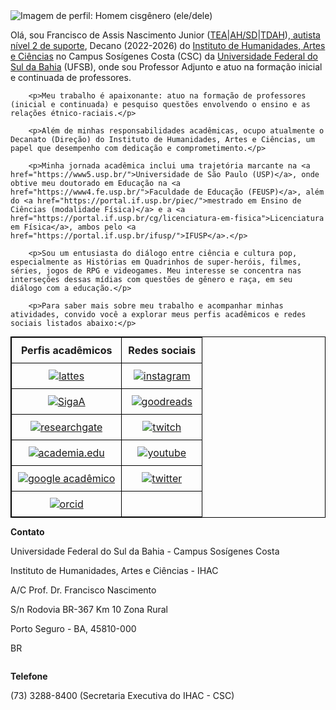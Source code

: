 
<html lang="pt-BR">
<head>
<meta charset="UTF-8">
<meta name="viewport" content="width=device-width, initial-scale=1.0">
<title>Sobre</title>
<style>
    .container {
        display: flex;
        justify-content: space-between;
        flex-wrap: wrap;
    }

    .column {
        flex: 1;
        margin-right: 20px;
        margin-bottom: 20px;
    }

    img {
        max-width: 100%;
        height: auto;
    }

    table {
        width: 100%;
    }

    table, th, td {
        border: 1px solid black;
        border-collapse: collapse;
    }

    th, td {
        padding: 10px;
        text-align: left;
    }
</style>
</head>
<body>

<div class="container">
    <div class="column">
        <img src="https://itxesco.github.io/imagens/perfil/perfil_2.jpg" alt="Imagem de perfil: Homem cisgênero (ele/dele)">
    </div>
    <div class="column">
        <p>Olá, sou Francisco de Assis Nascimento Junior (<a href="https://bvsms.saude.gov.br/transtorno-do-espectro-autista-tea-autismo/">TEA</a>|<a href="https://evoluirdesenvolvimento.com.br/superdotacao-e-autismo/">AH/SD</a>|<a href="https://www.msdmanuals.com/pt-br/casa/problemas-de-sa%C3%BAde-infantil/dist%C3%BArbios-de-aprendizagem-e-do-desenvolvimento/transtorno-do-d%C3%A9ficit-de-aten%C3%A7%C3%A3o-com-hiperatividade-tdah">TDAH</a>),<a href="https://autismoerealidade.org.br/2024/02/08/o-que-sao-niveis-de-suporte-no-tea-e-como-eles-podem-auxiliar-no-diagnostico/"> autista nível 2 de suporte</a>, Decano (2022-2026) do <a href="https://www.ufsb.edu.br/ihac/"> Instituto de Humanidades, Artes e Ciências</a> no Campus Sosígenes Costa (CSC) da <a href="https://ufsb.edu.br/">Universidade Federal do Sul da Bahia</a> (UFSB), onde sou Professor Adjunto e atuo na formação inicial e continuada de professores.</p>

        <p>Meu trabalho é apaixonante: atuo na formação de professores (inicial e continuada) e pesquiso questões envolvendo o ensino e as relações étnico-raciais.</p>

        <p>Além de minhas responsabilidades acadêmicas, ocupo atualmente o Decanato (Direção) do Instituto de Humanidades, Artes e Ciências, um papel que desempenho com dedicação e comprometimento.</p>

        <p>Minha jornada acadêmica inclui uma trajetória marcante na <a href="https://www5.usp.br/">Universidade de São Paulo (USP)</a>, onde obtive meu doutorado em Educação na <a href="https://www4.fe.usp.br/">Faculdade de Educação (FEUSP)</a>, além do <a href="https://portal.if.usp.br/piec/">mestrado em Ensino de Ciências (modalidade Física)</a> e a <a href="https://portal.if.usp.br/cg/licenciatura-em-fisica">Licenciatura em Física</a>, ambos pelo <a href="https://portal.if.usp.br/ifusp/">IFUSP</a>.</p>

        <p>Sou um entusiasta do diálogo entre ciência e cultura pop, especialmente as Histórias em Quadrinhos de super-heróis, filmes, séries, jogos de RPG e videogames. Meu interesse se concentra nas interseções dessas mídias com questões de gênero e raça, em seu diálogo com a educação.</p>

        <p>Para saber mais sobre meu trabalho e acompanhar minhas atividades, convido você a explorar meus perfis acadêmicos e redes sociais listados abaixo:</p>

  <table style="margin: 0 auto;">
      <tr>
          <th style="text-align: center;">Perfis acadêmicos</th>
          <th style="text-align: center;">Redes sociais</th>
      </tr>
      <tr>
          <td style="text-align: center;"><a href="http://lattes.cnpq.br/1942359141745184"><img src="https://itxesco.github.io/imagens/icones/icons16/lattes-icon.png" alt="lattes"></a></td>
          <td style="text-align: center;"><a href="https://www.instagram.com/gtf.nascimento"><img src="https://itxesco.github.io/imagens/icones/icons16/instagram-icon.png" alt="instagram"></a></td>
      </tr>
      <tr>
          <td style="text-align: center;"><a href="https://sig.ufsb.edu.br/sigaa/public/docente/portal.jsf?siape=1085938"><img src="https://itxesco.github.io/imagens/icones/icons16/ufsb-icon.jpg" alt="SigaA"></a></td>
          <td style="text-align: center;"><a href="https://www.goodreads.com/user/show/51497119-francisco-nascimento"><img src="https://itxesco.github.io/imagens/icones/icons16/goodreads-icon.png" alt="goodreads"></a></td>
      </tr>
      <tr>
          <td style="text-align: center;"><a href="https://www.researchgate.net/profile/Francisco_Nascimento24"><img src="https://itxesco.github.io/imagens/icones/icons16/researchgate-icon.png" alt="researchgate"></a></td>
          <td style="text-align: center;"><a href="https://twitch.tv/itxesco"><img src="https://itxesco.github.io/imagens/icones/icons16/twitch-icon.png" alt="twitch"></a></td>
      </tr>
      <tr>
          <td style="text-align: center;"><a href="https://ufsb.academia.edu/FranciscoNascimento"><img src="https://itxesco.github.io/imagens/icones/icons16/academia-edu-icon.png" alt="academia.edu"></a></td>
          <td style="text-align: center;"><a href="https://www.youtube.com/channel/UCqWEN6uuwiohJY8qv9e7Ddg"><img src="https://itxesco.github.io/imagens/icones/icons16/youtube-icon.png" alt="youtube"></a></td>
      </tr>
      <tr>
          <td style="text-align: center;"><a href="https://scholar.google.com.br/citations?user=H8peemwAAAAJ&hl=en"><img src="https://itxesco.github.io/imagens/icones/icons16/google-scholar-icon.png" alt="google acadêmico"></a></td>
          <td style="text-align: center;"><a href="https://twitter.com/itxesco"><img src="https://itxesco.github.io/imagens/icones/icons16/twitter-icon.png" alt="twitter"></a></td>
      </tr>
      <tr>
          <td style="text-align: center;"><a href="https://orcid.org/0000-0003-0587-8392"><img src="https://itxesco.github.io/imagens/icones/icons16/orcid-icon.png" alt="orcid"></a></td>
          <td style="text-align: center;"></td>
      </tr>
  </table>
    </div>
</div>

<div class="container">
    <div class="column">
        <p><strong>Contato</strong></p>
        <p>Universidade Federal do Sul da Bahia - Campus Sosígenes Costa</p>
        <p>Instituto de Humanidades, Artes e Ciências - IHAC</p>
        <p>A/C Prof. Dr. Francisco Nascimento</p>
        <p>S/n Rodovia BR-367 Km 10 Zona Rural</p>
        <p>Porto Seguro - BA, 45810-000</p>
        <p>BR</p>
    </div>
    <div class="column">
        <p><strong>Telefone</strong></p>
        <p>(73) 3288-8400 (Secretaria Executiva do IHAC - CSC)</p>
    </div>
</div>

</body>
</html>
